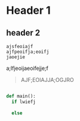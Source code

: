 # Header 1
## header 2

```
ajsfeoiajf
ajfpeoifja;eoifj
jaoejie
```

a;lfjeoijaeoifejje;f

> AJF;EOIAJJA;OGJRO

```Python

def main():
  if lwiefj
  
  else 
  
```
